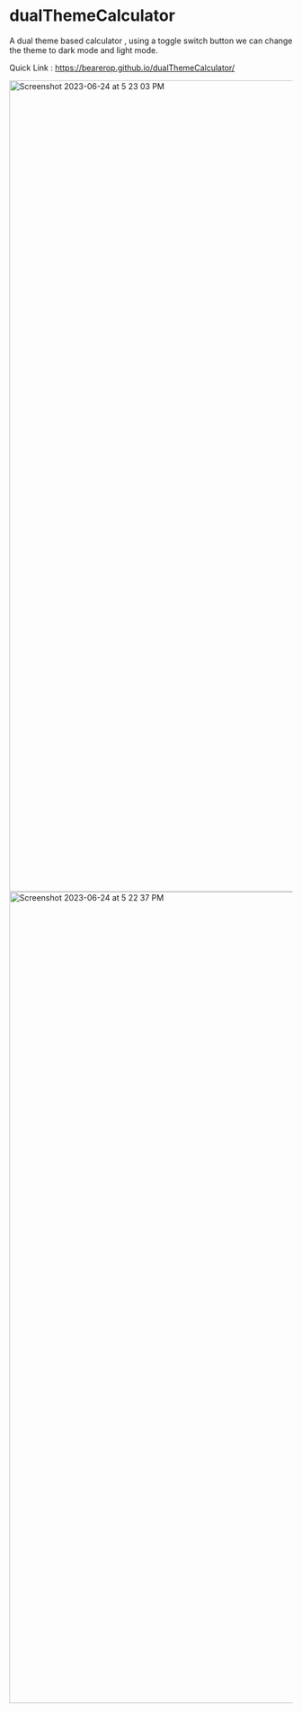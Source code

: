# dualThemeCalculator
A dual theme based calculator , using a toggle switch button we can change the theme to dark mode and light mode. 

Quick Link : https://bearerop.github.io/dualThemeCalculator/

<img width="1440" alt="Screenshot 2023-06-24 at 5 23 03 PM" src="https://github.com/BearerOP/dualThemeCalculator/assets/96431371/793b316f-3e42-46e5-b54b-d8aabc2311d7">






<img width="1440" alt="Screenshot 2023-06-24 at 5 22 37 PM" src="https://github.com/BearerOP/dualThemeCalculator/assets/96431371/10702d70-8dd0-4591-b589-97a2aa4254ff">
